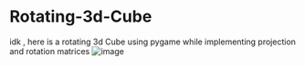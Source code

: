 # Rotating-3d-Cube
idk , here is a rotating 3d Cube using pygame while implementing projection and rotation matrices
![image](https://github.com/BulletCrystal/Rotating-3d-Cube/assets/147440293/bb8d8cc4-f181-41c1-9f63-0ce0ad5f8a1c)
